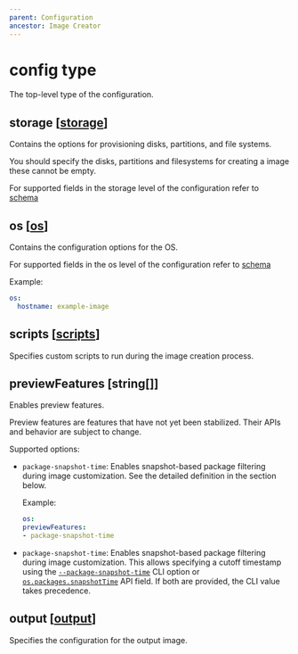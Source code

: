 ```yaml
---
parent: Configuration
ancestor: Image Creator
---
```


# config type

The top-level type of the configuration.

## storage [[storage](../../../imagecustomizer/api/configuration/storage.md)]

Contains the options for provisioning disks, partitions, and file systems.

You should specify the disks, partitions and filesystems for creating a image these cannot be empty.

For supported fields in the storage level of the configuration refer to
[schema](../../api/configuration/configuration.md#schema-overview)

## os [[os](../../../imagecustomizer/api/configuration/os.md)]

Contains the configuration options for the OS.

For supported fields in the os level of the configuration refer to
[schema](../../api/configuration/configuration.md#schema-overview)

Example:

```yaml
os:
  hostname: example-image
```

## scripts [[scripts](../../../imagecustomizer/api/configuration/scripts.md)]

Specifies custom scripts to run during the image creation process.

## previewFeatures [string[]]

Enables preview features.

Preview features are features that have not yet been stabilized.
Their APIs and behavior are subject to change.

Supported options:

- `package-snapshot-time`: Enables snapshot-based package filtering during image customization. See
  the detailed definition in the section below.

  Example:

  ```yaml
  os:
  previewFeatures:
  - package-snapshot-time
  ```

- `package-snapshot-time`: Enables snapshot-based package filtering during image
  customization. This allows specifying a cutoff timestamp using the
  [`--package-snapshot-time`](../../../imagecustomizer/api/cli/cli.md#--package-snapshot-time) CLI option or
  [`os.packages.snapshotTime`](../../../imagecustomizer/api/configuration/packages.md#snapshottime-string) API field.
  If both are provided, the CLI value takes precedence.

## output [[output](../../../imagecustomizer/api/configuration/output.md#image-outputimage)]

Specifies the configuration for the output image.
